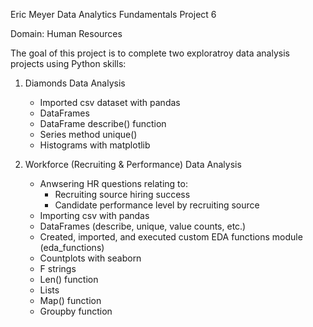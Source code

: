 Eric Meyer Data Analytics Fundamentals Project 6

Domain: Human Resources

The goal of this project is to complete two exploratroy data analysis projects using Python skills:

1. Diamonds Data Analysis
    - Imported csv dataset with pandas
    - DataFrames
    - DataFrame describe() function
    - Series method unique()
    - Histograms with matplotlib

2. Workforce (Recruiting & Performance) Data Analysis
    - Anwsering HR questions relating to:
        - Recruiting source hiring success
        - Candidate performance level by recruiting source
    - Importing csv with pandas
    - DataFrames (describe, unique, value counts, etc.)
    - Created, imported, and executed custom EDA functions module (eda_functions)
    - Countplots with seaborn
    - F strings
    - Len() function
    - Lists
    - Map() function
    - Groupby function

